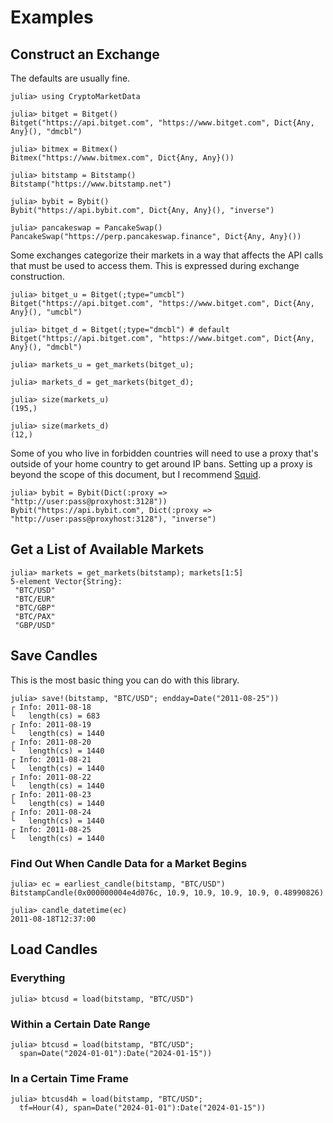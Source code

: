 # Examples

## Construct an Exchange

The defaults are usually fine.

```julia-repl
julia> using CryptoMarketData

julia> bitget = Bitget()
Bitget("https://api.bitget.com", "https://www.bitget.com", Dict{Any, Any}(), "dmcbl")

julia> bitmex = Bitmex()
Bitmex("https://www.bitmex.com", Dict{Any, Any}())

julia> bitstamp = Bitstamp()
Bitstamp("https://www.bitstamp.net")

julia> bybit = Bybit()
Bybit("https://api.bybit.com", Dict{Any, Any}(), "inverse")

julia> pancakeswap = PancakeSwap()
PancakeSwap("https://perp.pancakeswap.finance", Dict{Any, Any}())
```

Some exchanges categorize their markets in a way that affects the API calls that must be used to access them.
This is expressed during exchange construction.

```julia-repl
julia> bitget_u = Bitget(;type="umcbl")
Bitget("https://api.bitget.com", "https://www.bitget.com", Dict{Any, Any}(), "umcbl")

julia> bitget_d = Bitget(;type="dmcbl") # default
Bitget("https://api.bitget.com", "https://www.bitget.com", Dict{Any, Any}(), "dmcbl")

julia> markets_u = get_markets(bitget_u);

julia> markets_d = get_markets(bitget_d);

julia> size(markets_u)
(195,)

julia> size(markets_d)
(12,)
```

Some of you who live in forbidden countries will need to use a proxy that's outside of your home country to get around IP bans. 
Setting up a proxy is beyond the scope of this document, but I recommend
[Squid](https://www.digitalocean.com/community/tutorials/how-to-set-up-squid-proxy-on-ubuntu-22-04).

```julia-repl
julia> bybit = Bybit(Dict(:proxy => "http://user:pass@proxyhost:3128"))
Bybit("https://api.bybit.com", Dict(:proxy => "http://user:pass@proxyhost:3128"), "inverse")
```

## Get a List of Available Markets

```julia-repl
julia> markets = get_markets(bitstamp); markets[1:5]
5-element Vector{String}:
 "BTC/USD"
 "BTC/EUR"
 "BTC/GBP"
 "BTC/PAX"
 "GBP/USD"
```

## Save Candles

This is the most basic thing you can do with this library.

```julia-repl
julia> save!(bitstamp, "BTC/USD"; endday=Date("2011-08-25"))
┌ Info: 2011-08-18
└   length(cs) = 683
┌ Info: 2011-08-19
└   length(cs) = 1440
┌ Info: 2011-08-20
└   length(cs) = 1440
┌ Info: 2011-08-21
└   length(cs) = 1440
┌ Info: 2011-08-22
└   length(cs) = 1440
┌ Info: 2011-08-23
└   length(cs) = 1440
┌ Info: 2011-08-24
└   length(cs) = 1440
┌ Info: 2011-08-25
└   length(cs) = 1440
```

### Find Out When Candle Data for a Market Begins

```julia-repl
julia> ec = earliest_candle(bitstamp, "BTC/USD")
BitstampCandle(0x000000004e4d076c, 10.9, 10.9, 10.9, 10.9, 0.48990826)

julia> candle_datetime(ec)
2011-08-18T12:37:00
```

## Load Candles

### Everything

```julia-repl
julia> btcusd = load(bitstamp, "BTC/USD")
```

### Within a Certain Date Range

```julia-repl
julia> btcusd = load(bitstamp, "BTC/USD";
  span=Date("2024-01-01"):Date("2024-01-15"))
```

### In a Certain Time Frame

```julia-repl
julia> btcusd4h = load(bitstamp, "BTC/USD";
  tf=Hour(4), span=Date("2024-01-01"):Date("2024-01-15"))
```

